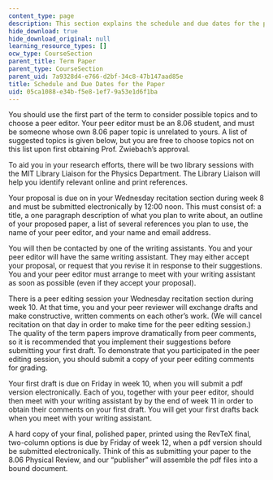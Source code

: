 ```yaml
---
content_type: page
description: This section explains the schedule and due dates for the paper.
hide_download: true
hide_download_original: null
learning_resource_types: []
ocw_type: CourseSection
parent_title: Term Paper
parent_type: CourseSection
parent_uid: 7a9328d4-e766-d2bf-34c8-47b147aad85e
title: Schedule and Due Dates for the Paper
uid: 05ca1088-e34b-f5e8-1ef7-9a53e1d6f1ba
---
```


You should use the first part of the term to consider possible topics and to choose a peer editor. Your peer editor must be an 8.06 student, and must be someone whose own 8.06 paper topic is unrelated to yours. A list of suggested topics is given below, but you are free to choose topics not on this list upon first obtaining Prof. Zwiebach’s approval.

To aid you in your research efforts, there will be two library sessions with the MIT Library Liaison for the Physics Department. The Library Liaison will help you identify relevant online and print references.

Your proposal is due on in your Wednesday recitation section during week 8 and must be submitted electronically by 12:00 noon. This must consist of: a title, a one paragraph description of what you plan to write about, an outline of your proposed paper, a list of several references you plan to use, the name of your peer editor, and your name and email address.

You will then be contacted by one of the writing assistants. You and your peer editor will have the same writing assistant. They may either accept your proposal, or request that you revise it in response to their suggestions. You and your peer editor must arrange to meet with your writing assistant as soon as possible (even if they accept your proposal).

There is a peer editing session your Wednesday recitation section during week 10. At that time, you and your peer reviewer will exchange drafts and make constructive, written comments on each other’s work. (We will cancel recitation on that day in order to make time for the peer editing session.) The quality of the term papers improve dramatically from peer comments, so it is recommended that you implement their suggestions before submitting your first draft. To demonstrate that you participated in the peer editing session, you should submit a copy of your peer editing comments for grading.

Your first draft is due on Friday in week 10, when you will submit a pdf version electronically. Each of you, together with your peer editor, should then meet with your writing assistant by by the end of week 11 in order to obtain their comments on your first draft. You will get your first drafts back when you meet with your writing assistant.

A hard copy of your final, polished paper, printed using the RevTeX final, two-column options is due by Friday of week 12, when a pdf version should be submitted electronically. Think of this as submitting your paper to the 8.06 Physical Review, and our “publisher” will assemble the pdf files into a bound document.